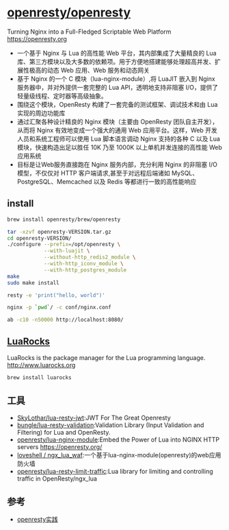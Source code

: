 # [openresty/openresty](https://github.com/openresty/openresty)

Turning Nginx into a Full-Fledged Scriptable Web Platform https://openresty.org

* 一个基于 Nginx 与 Lua 的高性能 Web 平台，其内部集成了大量精良的 Lua 库、第三方模块以及大多数的依赖项。用于方便地搭建能够处理超高并发、扩展性极高的动态 Web 应用、Web 服务和动态网关
* 基于 Nginx 的一个 C 模块（lua-nginx-module）,将 LuaJIT 嵌入到 Nginx 服务器中，并对外提供一套完整的 Lua API，透明地支持非阻塞 I/O，提供了轻量级线程、定时器等高级抽象。
* 围绕这个模块，OpenResty 构建了一套完备的测试框架、调试技术和由 Lua 实现的周边功能库
* 通过汇聚各种设计精良的 Nginx 模块（主要由 OpenResty 团队自主开发），从而将 Nginx 有效地变成一个强大的通用 Web 应用平台。这样，Web 开发人员和系统工程师可以使用 Lua 脚本语言调动 Nginx 支持的各种 C 以及 Lua 模块，快速构造出足以胜任 10K 乃至 1000K 以上单机并发连接的高性能 Web 应用系统
* 目标是让Web服务直接跑在 Nginx 服务内部，充分利用 Nginx 的非阻塞 I/O 模型，不仅仅对 HTTP 客户端请求,甚至于对远程后端诸如 MySQL、PostgreSQL、Memcached 以及 Redis 等都进行一致的高性能响应

## install

```sh
brew install openresty/brew/openresty

tar -xzvf openresty-VERSION.tar.gz
cd openresty-VERSION/
./configure --prefix=/opt/openresty \
            --with-luajit \
            --without-http_redis2_module \
            --with-http_iconv_module \
            --with-http_postgres_module
make
sudo make install

resty -e 'print("hello, world")'

nginx -p `pwd`/ -c conf/nginx.conf

ab -c10 -n50000 http://localhost:8080/
```

## [LuaRocks](https://github.com/luarocks/luarocks)

LuaRocks is the package manager for the Lua programming language. http://www.luarocks.org

```sh
brew install luarocks
```

## 工具

* [SkyLothar/lua-resty-jwt](https://github.com/SkyLothar/lua-resty-jwt):JWT For The Great Openresty
* [bungle/lua-resty-validation](https://github.com/bungle/lua-resty-validation):Validation Library (Input Validation and Filtering) for Lua and OpenResty. 
* [openresty/lua-nginx-module](https://github.com/openresty/lua-nginx-module):Embed the Power of Lua into NGINX HTTP servers https://openresty.org/
* [loveshell / ngx_lua_waf](https://github.com/loveshell/ngx_lua_waf):一个基于lua-nginx-module(openresty)的web应用防火墙
* [openresty/lua-resty-limit-traffic](https://github.com/openresty/lua-resty-limit-traffic):Lua library for limiting and controlling traffic in OpenResty/ngx_lua

## 参考

* [openresty实践](https://openresty.net.cn/index.html)
